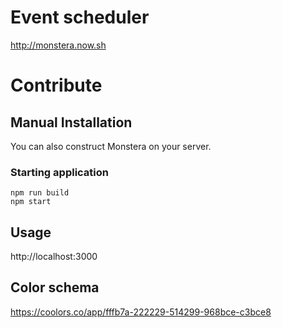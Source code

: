 # Event scheduler
http://monstera.now.sh

# Contribute

## Manual Installation
You can also construct Monstera on your server.

### Starting application

```
npm run build
npm start
```

## Usage
http://localhost:3000

## Color schema
https://coolors.co/app/fffb7a-222229-514299-968bce-c3bce8
